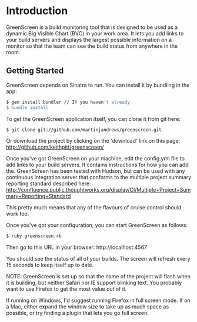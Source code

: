 # Introduction

GreenScreen is a build monitoring tool that is designed to be used as a dynamic 
Big Visible Chart (BVC) in your work area.  It lets you add links to your build 
servers and displays the largest possible information on a monitor so that the 
team can see the build status from anywhere in the room.

## Getting Started

GreenScreen depends on Sinatra to run.  You can install it by bundling
in the app:

```bash
$ gem install bundler // If you haven't already
$ bundle install
```

To get the GreenScreen application itself, you can clone it from git here:

```bash
$ git clone git://github.com/martinjandrews/greenscreen.git
```

Or download the project by clicking on the 'download' link on this page: 
http://github.com/keithpitt/greenscreen/

Once you've got GreenScreen on your machine, edit the config.yml file to add 
links to your build servers.  It contains instructions for how you can add the. 
 GreenScreen has been tested with Hudson, but can be used with any continuous 
integration server that conforms to the multiple project summary reporting 
standard described here: 
http://confluence.public.thoughtworks.org/display/CI/Multiple+Project+Summary+Reporting+Standard

This pretty much means that any of the flavours of cruise control should work 
too.

Once you've got your configuration, you can start GreenScreen as follows:

```bash
$ ruby greenscreen.rb
```

Then go to this URL in your browser: http://localhost:4567

You should see the status of all of your builds.  The screen will refresh every 
15 seconds to keep itself up to date.

NOTE: GreenScreen is set up so that the name of the project will flash when it 
is building, but neither Safari nor IE support blinking text.  You probably 
want to use Firefox to get the most value out of it.

If running on Windows, I'd suggest running Firefox in full screen mode.  If on 
a Mac, either expand the window size to take up as much space as possible, or 
try finding a plugin that lets you go full screen.
